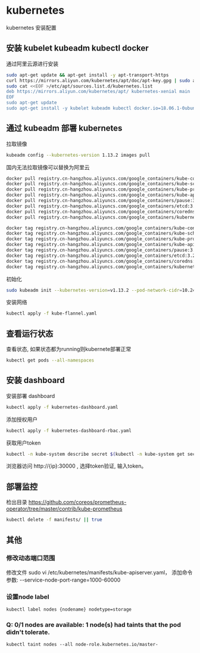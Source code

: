 # kubernetes
kubernetes 安装配置

## 安装 kubelet kubeadm kubectl docker

通过阿里云源进行安装

```sh
sudo apt-get update && apt-get install -y apt-transport-https
curl https://mirrors.aliyun.com/kubernetes/apt/doc/apt-key.gpg | sudo apt-key add - 
sudo cat <<EOF >/etc/apt/sources.list.d/kubernetes.list
deb https://mirrors.aliyun.com/kubernetes/apt/ kubernetes-xenial main
EOF  
sudo apt-get update
sudo apt-get install -y kubelet kubeadm kubectl docker.io=18.06.1-0ubuntu1~16.04.2
```

## 通过 kubeadm 部署 kubernetes

拉取镜像

```sh
kubeadm config --kubernetes-version 1.13.2 images pull
```

国内无法拉取镜像可以替换为阿里云

```sh
docker pull registry.cn-hangzhou.aliyuncs.com/google_containers/kube-controller-manager:v1.13.2
docker pull registry.cn-hangzhou.aliyuncs.com/google_containers/kube-scheduler:v1.13.2
docker pull registry.cn-hangzhou.aliyuncs.com/google_containers/kube-proxy:v1.13.2
docker pull registry.cn-hangzhou.aliyuncs.com/google_containers/kube-apiserver:v1.13.2
docker pull registry.cn-hangzhou.aliyuncs.com/google_containers/pause:3.1
docker pull registry.cn-hangzhou.aliyuncs.com/google_containers/etcd:3.2.24
docker pull registry.cn-hangzhou.aliyuncs.com/google_containers/coredns:1.2.6
docker pull registry.cn-hangzhou.aliyuncs.com/google_containers/kubernetes-dashboard-amd64:v1.10.1

docker tag registry.cn-hangzhou.aliyuncs.com/google_containers/kube-controller-manager:v1.13.2 k8s.gcr.io/kube-controller-manager:v1.13.2
docker tag registry.cn-hangzhou.aliyuncs.com/google_containers/kube-scheduler:v1.13.2 k8s.gcr.io/kube-scheduler:v1.13.2
docker tag registry.cn-hangzhou.aliyuncs.com/google_containers/kube-proxy:v1.13.2 k8s.gcr.io/kube-proxy:v1.13.2
docker tag registry.cn-hangzhou.aliyuncs.com/google_containers/kube-apiserver:v1.13.2 k8s.gcr.io/kube-apiserver:v1.13.2
docker tag registry.cn-hangzhou.aliyuncs.com/google_containers/pause:3.1 k8s.gcr.io/pause:3.1
docker tag registry.cn-hangzhou.aliyuncs.com/google_containers/etcd:3.2.24 k8s.gcr.io/etcd:3.2.24
docker tag registry.cn-hangzhou.aliyuncs.com/google_containers/coredns:1.2.2 k8s.gcr.io/coredns:1.2.2
docker tag registry.cn-hangzhou.aliyuncs.com/google_containers/kubernetes-dashboard-amd64:v1.10.1 k8s.gcr.io/kubernetes-dashboard-amd64:v1.10.1
```

初始化

```sh
sudo kubeadm init --kubernetes-version=v1.13.2 --pod-network-cidr=10.244.0.0/16
```

安装网络

```sh
kubectl apply -f kube-flannel.yaml
```

## 查看运行状态

查看状态, 如果状态都为running则kubernete部署正常

```sh
kubectl get pods --all-namespaces
```

## 安装 dashboard

安装部署 dashboard

```sh
kubectl apply -f kubernetes-dashboard.yaml
```

添加授权用户

```sh
kubectl apply -f kubernetes-dashboard-rbac.yaml
```

获取用户token

```sh
kubectl -n kube-system describe secret $(kubectl -n kube-system get secret | grep admin-user | awk '{print $1}')
```

浏览器访问 http://{ip}:30000 , 选择token验证, 输入token。

## 部署监控


检出目录 https://github.com/coreos/prometheus-operator/tree/master/contrib/kube-prometheus

```sh
kubectl delete -f manifests/ || true
```

## 其他

### 修改动态端口范围

修改文件 sudo vi /etc/kubernetes/manifests/kube-apiserver.yaml， 添加命令参数: --service-node-port-range=1000-60000

### 设置node label

```sh
kubectl label nodes {nodename} nodetype=storage
```

### Q: 0/1 nodes are available: 1 node(s) had taints that the pod didn't tolerate.

```
kubectl taint nodes --all node-role.kubernetes.io/master-
```